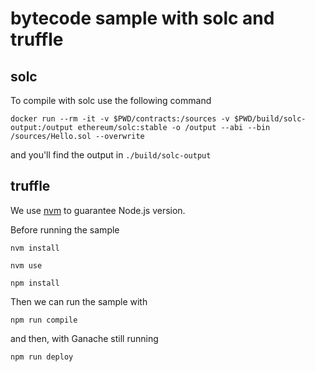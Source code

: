 # bytecode sample with solc and truffle

## solc

To compile with solc use the following command

`docker run --rm -it -v $PWD/contracts:/sources -v $PWD/build/solc-output:/output ethereum/solc:stable -o /output --abi --bin /sources/Hello.sol --overwrite`

and you'll find the output in `./build/solc-output`

## truffle

We use [nvm](https://github.com/nvm-sh/nvm#installing-and-updating) to guarantee Node.js version.

Before running the sample

`nvm install`

`nvm use`

`npm install`

Then we can run the sample with

`npm run compile`

and then, with Ganache still running

`npm run deploy`
